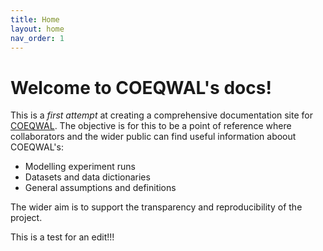```yaml
---
title: Home
layout: home
nav_order: 1
---
```


# Welcome to COEQWAL's docs!

This is a *first attempt* at creating a comprehensive documentation site for [COEQWAL](https://coeqwal.berkeley.edu/). The objective is for this to be a point of reference where collaborators and the wider public can find useful information aboout COEQWAL's:

- Modelling experiment runs
- Datasets and data dictionaries
- General assumptions and definitions

The wider aim is to support the transparency and reproducibility of the project. 

This is a test for an edit!!!



